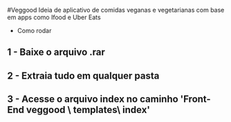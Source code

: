 #Veggood
Ideia de aplicativo de comidas veganas e vegetarianas com base em apps como Ifood e Uber Eats

- Como rodar
## 1 - Baixe o arquivo .rar
## 2 - Extraia tudo em qualquer pasta
## 3 - Acesse o arquivo index no caminho 'Front-End veggood \ templates\ index'
